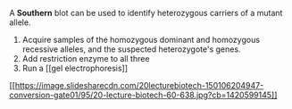 A **Southern** blot can be used to identify heterozygous carriers of a mutant allele. 

1. Acquire samples of the homozygous dominant and homozygous recessive alleles, and the suspected heterozygote's genes. 
2. Add restriction enzyme to all three
3. Run a [[gel electrophoresis]]

[[https://image.slidesharecdn.com/20lecturebiotech-150106204947-conversion-gate01/95/20-lecture-biotech-60-638.jpg?cb=1420599145]]